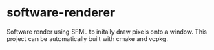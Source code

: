 # software-renderer

Software render using SFML to initally draw pixels onto a window.
This project can be automatically built with cmake and vcpkg.